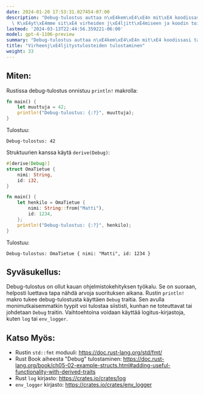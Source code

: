 ```yaml
---
date: 2024-01-20 17:53:31.027454-07:00
description: "Debug-tulostus auttaa n\xE4kem\xE4\xE4n mit\xE4 koodissasi tapahtuu.\
  \ K\xE4yt\xE4mme sit\xE4 virheiden j\xE4ljitt\xE4miseen ja koodin toiminnan varmistamiseen."
lastmod: '2024-03-13T22:44:56.359221-06:00'
model: gpt-4-1106-preview
summary: "Debug-tulostus auttaa n\xE4kem\xE4\xE4n mit\xE4 koodissasi tapahtuu."
title: "Virheenj\xE4ljitystulosteiden tulostaminen"
weight: 33
---
```


## Miten:
Rustissa debug-tulostus onnistuu `println!` makrolla:

```Rust
fn main() {
    let muuttuja = 42;
    println!("Debug-tulostus: {:?}", muuttuja);
}
```

Tulostuu:

```
Debug-tulostus: 42
```

Struktuurien kanssa käytä `derive(Debug)`:

```Rust
#[derive(Debug)]
struct OmaTietue {
    nimi: String,
    id: i32,
}

fn main() {
    let henkilo = OmaTietue {
        nimi: String::from("Matti"),
        id: 1234,
    };
    println!("Debug-tulostus: {:?}", henkilo);
}
```

Tulostuu:

```
Debug-tulostus: OmaTietue { nimi: "Matti", id: 1234 }
```

## Syväsukellus:
Debug-tulostus on ollut kauan ohjelmistokehityksen työkalu. Se on suoraan, helposti luettava tapa nähdä arvoja suorituksen aikana. Rustin `println!` makro tukee debug-tulostusta käyttäen `Debug` traitia. Sen avulla monimutkaisemmatkin tyypit voi tulostaa siististi, kunhan ne toteuttavat tai johdetaan `Debug` traitin. Vaihtoehtoina voidaan käyttää logitus-kirjastoja, kuten `log` tai `env_logger`.

## Katso Myös:
- Rustin `std::fmt` moduuli: https://doc.rust-lang.org/std/fmt/
- Rust Book aiheesta "Debug" tulostaminen: https://doc.rust-lang.org/book/ch05-02-example-structs.html#adding-useful-functionality-with-derived-traits
- Rust `log` kirjasto: https://crates.io/crates/log
- `env_logger` kirjasto: https://crates.io/crates/env_logger
